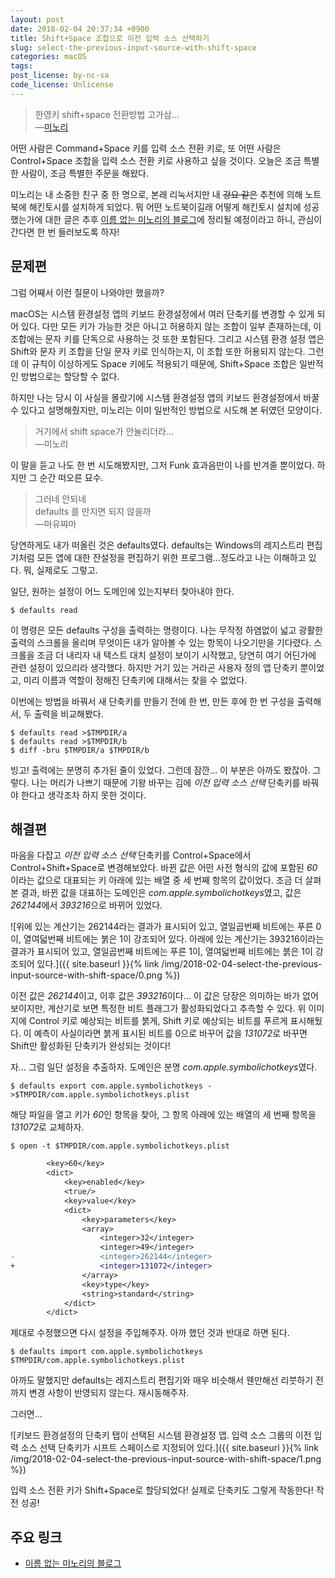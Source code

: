 ```yaml
---
layout: post
date: 2018-02-04 20:37:34 +0900
title: Shift+Space 조합으로 이전 입력 소스 선택하기
slug: select-the-previous-input-source-with-shift-space
categories: macOS
tags: 
post_license: by-nc-sa
code_license: Unlicense
---
```


> 한영키 shift+space 전환방법 고가삼...  
> —[미노리](https://blog.minori.moe)

어떤 사람은 Command+Space 키를 입력 소스 전환 키로, 또 어떤 사람은 Control+Space 조합을 입력 소스 전환 키로 사용하고 싶을 것이다. 오늘은 조금 특별한 사람이, 조금 특별한 주문을 해왔다.

미노리는 내 소중한 친구 중 한 명으로, 본래 리눅서지만 내 ~~강요 같은~~ 추천에 의해 노트북에 해킨토시를 설치하게 되었다. 뭐 어떤 노트북이길래 어떻게 해킨토시 설치에 성공했는가에 대한 글은 추후 [이름 없는 미노리의 블로그]에 정리될 예정이라고 하니, 관심이 간다면 한 번 들러보도록 하자!

## 문제편

그럼 어째서 이런 질문이 나와야만 했을까?

macOS는 시스템 환경설정 앱의 키보드 환경설정에서 여러 단축키를 변경할 수 있게 되어 있다. 다만 모든 키가 가능한 것은 아니고 허용하지 않는 조합이 일부 존재하는데, 이 조합에는 문자 키를 단독으로 사용하는 것 또한 포함된다. 그리고 시스템 환경 설정 앱은 Shift와 문자 키 조합을 단일 문자 키로 인식하는지, 이 조합 또한 허용되지 않는다. 그런데 이 규칙이 이상하게도 Space 키에도 적용되기 때문에, Shift+Space 조합은 일반적인 방법으로는 할당할 수 없다.

하지만 나는 당시 이 사실을 몰랐기에 시스템 환경설정 앱의 키보드 환경설정에서 바꿀 수 있다고 설명해줬지만, 미노리는 이미 일반적인 방법으로 시도해 본 뒤였던 모양이다.

> 거기에서 shift space가 안눌리더라...  
> —미노리

이 말을 듣고 나도 한 번 시도해봤지만, 그저 Funk 효과음만이 나를 반겨줄 뿐이었다. 하지만 그 순간 떠오른 묘수.

> 그러네 안되네  
> defaults 를 만지면 되지 않을까  
> —마유쨔마

당연하게도 내가 떠올린 것은 defaults였다. defaults는 Windows의 레지스트리 편집기처럼 모든 앱에 대한 잔설정을 편집하기 위한 프로그램…정도라고 나는 이해하고 있다. 뭐, 실제로도 그렇고.

일단, 원하는 설정이 어느 도메인에 있는지부터 찾아내야 한다.

```terminal
$ defaults read
```

이 명령은 모든 defaults 구성을 출력하는 명령이다. 나는 무작정 하염없이 넓고 광활한 출력의 스크롤을 올리며 무엇이든 내가 알아볼 수 있는 항목이 나오기만을 기다렸다. 스크롤을 조금 더 내리자 내 텍스트 대치 설정이 보이기 시작했고, 당연히 여기 어딘가에 관련 설정이 있으리라 생각했다. 하지만 거기 있는 거라곤 사용자 정의 앱 단축키 뿐이었고, 미리 이름과 역할이 정해진 단축키에 대해서는 찾을 수 없었다.

이번에는 방법을 바꿔서 새 단축키를 만들기 전에 한 번, 만든 후에 한 번 구성을 출력해서, 두 출력을 비교해봤다.

```terminal
$ defaults read >$TMPDIR/a
$ defaults read >$TMPDIR/b
$ diff -bru $TMPDIR/a $TMPDIR/b
```

빙고! 출력에는 분명히 추가된 줄이 있었다. 그런데 잠깐… 이 부분은 아까도 봤잖아. 그렇다. 나는 머리가 나쁘기 때문에 기왕 바꾸는 김에 *이전 입력 소스 선택* 단축키를 바꿔야 한다고 생각조차 하지 못한 것이다.

## 해결편

마음을 다잡고 *이전 입력 소스 선택* 단축키를 Control+Space에서 Control+Shift+Space로 변경해보았다. 바뀐 값은 어떤 사전 형식의 값에 포함된 *60*이라는 값으로 대표되는 키 아래에 있는 배열 중 세 번째 항목의 값이었다. 조금 더 살펴본 결과, 바뀐 값을 대표하는 도메인은 *com.apple.symbolichotkeys*였고, 값은 *262144*에서 *393216*으로 바뀌어 있었다.

![위에 있는 계산기는 262144라는 결과가 표시되어 있고, 열일곱번째 비트에는 푸른 0이, 열여덟번째 비트에는 붉은 1이 강조되어 있다. 아래에 있는 계산기는 393216이라는 결과가 표시되어 있고, 열일곱번째 비트에는 푸른 1이, 열여덟번째 비트에는 붉은 1이 강조되어 있다.]({{ site.baseurl }}{% link /img/2018-02-04-select-the-previous-input-source-with-shift-space/0.png %})

이전 값은 *262144*이고, 이후 값은 *393216*이다… 이 값은 당장은 의미하는 바가 없어보이지만, 계산기로 보면 특정한 비트 플래그가 활성화되었다고 추측할 수 있다. 위 이미지에 Control 키로 예상되는 비트를 붉게, Shift 키로 예상되는 비트를 푸르게 표시해뒀다. 이 예측이 사실이라면 붉게 표시된 비트를 0으로 바꾸어 값을 *131072*로 바꾸면 Shift만 활성화된 단축키가 완성되는 것이다!

자… 그럼 일단 설정을 추출하자. 도메인은 분명 *com.apple.symbolichotkeys*였다.

```terminal
$ defaults export com.apple.symbolichotkeys - >$TMPDIR/com.apple.symbolichotkeys.plist
```

해당 파일을 열고 키가 *60*인 항목을 찾아, 그 항목 아래에 있는 배열의 세 번째 항목을 *131072*로 교체하자.

```terminal
$ open -t $TMPDIR/com.apple.symbolichotkeys.plist
```

```patch
 		<key>60</key>
 		<dict>
 			<key>enabled</key>
 			<true/>
 			<key>value</key>
 			<dict>
 				<key>parameters</key>
 				<array>
 					<integer>32</integer>
 					<integer>49</integer>
-					<integer>262144</integer>
+					<integer>131072</integer>
 				</array>
 				<key>type</key>
 				<string>standard</string>
 			</dict>
 		</dict>
```

제대로 수정했으면 다시 설정을 주입해주자. 아까 했던 것과 반대로 하면 된다.

```terminal
$ defaults import com.apple.symbolichotkeys $TMPDIR/com.apple.symbolichotkeys.plist
```

아까도 말했지만 defaults는 레지스트리 편집기와 매우 비슷해서 웬만해선 리붓하기 전까지 변경 사항이 반영되지 않는다. 재시동해주자.

그러면…

![키보드 환경설정의 단축키 탭이 선택된 시스템 환경설정 앱. 입력 소스 그룹의 이전 입력 소스 선택 단축키가 시프트 스페이스로 지정되어 있다.]({{ site.baseurl }}{% link /img/2018-02-04-select-the-previous-input-source-with-shift-space/1.png %})

입력 소스 전환 키가 Shift+Space로 할당되었다! 실제로 단축키도 그렇게 작동한다! 작전 성공!

## 주요 링크

- [이름 없는 미노리의 블로그]


[이름 없는 미노리의 블로그]: https://blog.minori.moe
